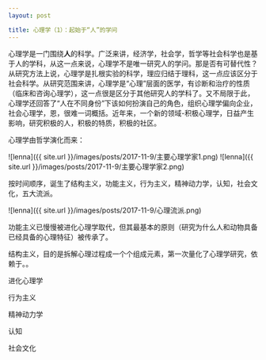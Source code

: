 ```yaml
---
layout: post

title: 心理学（1）：起始于“人”的学问
---
```


心理学是一门围绕**人**的科学。广泛来讲，经济学，社会学，哲学等社会科学也是基于人的学科，从这一点来说，心理学不是唯一研究人的学问。那是否有可替代性？从研究方法上说，心理学是扎根实验的科学，理应归结于理科，这一点应该区分于社会科学。从研究范围来讲，心理学是“心理”层面的医学，有诊断和治疗的性质（临床和咨询心理学），这一点很是区分于其他研究人的学科了。又不局限于此，心理学还回答了“人在不同身份”下该如何扮演自己的角色，组织心理学偏向企业，社会心理学，恩，很难一词概括。近年来，一个新的领域-积极心理学，日益产生影响，研究积极的人，积极的特质，积极的社区。

心理学由哲学演化而来：

![lenna]({{ site.url }}/images/posts/2017-11-9/主要心理学家1.png)
![lenna]({{ site.url }}/images/posts/2017-11-9/主要心理学家2.png)

按时间顺序，诞生了结构主义，功能主义，行为主义，精神动力学，认知，社会文化，五大流派。

![lenna]({{ site.url }}/images/posts/2017-11-9/心理流派.png)

功能主义已慢慢被进化心理学取代，但其最基本的原则（研究为什么人和动物具备已经具备的心理特征）被传承了。

结构主义，目的是拆解心理过程成一个个组成元素，第一次量化了心理学研究，依赖于。。

进化心理学

行为主义

精神动力学

认知

社会文化



